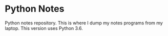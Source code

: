 # Python Notes
Python notes repository. This is where I dump my notes programs from my laptop. This version uses Python 3.6.
